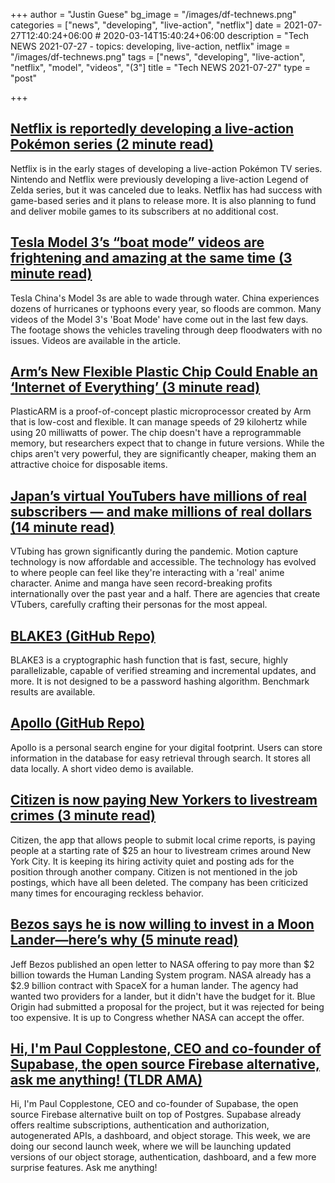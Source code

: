 +++
author = "Justin Guese"
bg_image = "/images/df-technews.png"
categories = ["news", "developing", "live-action", "netflix"]
date = 2021-07-27T12:40:24+06:00 # 2020-03-14T15:40:24+06:00
description = "Tech NEWS 2021-07-27 - topics: developing, live-action, netflix"
image = "/images/df-technews.png"
tags = ["news", "developing", "live-action", "netflix", "model", "videos", "(3"]
title = "Tech NEWS 2021-07-27"
type = "post"

+++

## [Netflix is reportedly developing a live-action Pokémon series (2 minute read)](https://www.theverge.com/2021/7/26/22594569/pokemon-live-action-series-netflix-development)

Netflix is in the early stages of developing a live-action Pokémon TV series. Nintendo and Netflix were previously developing a live-action Legend of Zelda series, but it was canceled due to leaks. Netflix has had success with game-based series and it plans to release more. It is also planning to fund and deliver mobile games to its subscribers at no additional cost.

## [Tesla Model 3’s “boat mode” videos are frightening and amazing at the same time (3 minute read)](https://www.teslarati.com/tesla-model-3-boat-mode-video/)

Tesla China's Model 3s are able to wade through water. China experiences dozens of hurricanes or typhoons every year, so floods are common. Many videos of the Model 3's 'Boat Mode' have come out in the last few days. The footage shows the vehicles traveling through deep floodwaters with no issues. Videos are available in the article.

## [Arm’s New Flexible Plastic Chip Could Enable an ‘Internet of Everything’ (3 minute read)](https://singularityhub.com/2021/07/26/arms-new-flexible-plastic-chip-could-enable-an-internet-of-everything/)

PlasticARM is a proof-of-concept plastic microprocessor created by Arm that is low-cost and flexible. It can manage speeds of 29 kilohertz while using 20 milliwatts of power. The chip doesn't have a reprogrammable memory, but researchers expect that to change in future versions. While the chips aren't very powerful, they are significantly cheaper, making them an attractive choice for disposable items.

## [Japan’s virtual YouTubers have millions of real subscribers — and make millions of real dollars (14 minute read)](https://restofworld.org/2021/vtubers/)

VTubing has grown significantly during the pandemic. Motion capture technology is now affordable and accessible. The technology has evolved to where people can feel like they're interacting with a 'real' anime character. Anime and manga have seen record-breaking profits internationally over the past year and a half. There are agencies that create VTubers, carefully crafting their personas for the most appeal.

## [BLAKE3 (GitHub Repo)](https://github.com/BLAKE3-team/BLAKE3)

BLAKE3 is a cryptographic hash function that is fast, secure, highly parallelizable, capable of verified streaming and incremental updates, and more. It is not designed to be a password hashing algorithm. Benchmark results are available.

## [Apollo (GitHub Repo)](https://github.com/amirgamil/apollo)

Apollo is a personal search engine for your digital footprint. Users can store information in the database for easy retrieval through search. It stores all data locally. A short video demo is available.

## [Citizen is now paying New Yorkers to livestream crimes (3 minute read)](https://www.inputmag.com/culture/citizen-is-now-paying-new-yorkers-to-livestream-crimes)

Citizen, the app that allows people to submit local crime reports, is paying people at a starting rate of $25 an hour to livestream crimes around New York City. It is keeping its hiring activity quiet and posting ads for the position through another company. Citizen is not mentioned in the job postings, which have all been deleted. The company has been criticized many times for encouraging reckless behavior.

## [Bezos says he is now willing to invest in a Moon Lander—here’s why (5 minute read)](https://arstechnica.com/science/2021/07/bezos-says-he-is-now-willing-to-invest-in-a-moon-lander-heres-why/)

Jeff Bezos published an open letter to NASA offering to pay more than $2 billion towards the Human Landing System program. NASA already has a $2.9 billion contract with SpaceX for a human lander. The agency had wanted two providers for a lander, but it didn't have the budget for it. Blue Origin had submitted a proposal for the project, but it was rejected for being too expensive. It is up to Congress whether NASA can accept the offer.

## [Hi, I'm Paul Copplestone, CEO and co-founder of Supabase, the open source Firebase alternative, ask me anything! (TLDR AMA)](https://tldr.tech/token/6c3ef825381ee396191f77cb92dd1969?redirect=https%3A%2F%2Ftldr.tech%2Fama%2Fpaul-copplestone/1/0100017ae76f9e79-d434518b-34ca-4161-b203-966f801a1cf8-000000/lwEuXzfyXP3Gl3ijH75Szoma-5E54q7iISu-6ai-DDU=207)

Hi, I'm Paul Copplestone, CEO and co-founder of Supabase, the open source Firebase alternative built on top of Postgres. Supabase already offers realtime subscriptions, authentication and authorization, autogenerated APIs, a dashboard, and object storage. This week, we are doing our second launch week, where we will be launching updated versions of our object storage, authentication, dashboard, and a few more surprise features. Ask me anything!

